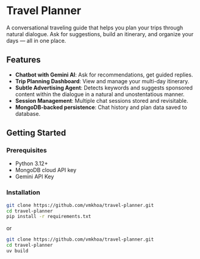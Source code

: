 # Travel Planner

A conversational traveling guide that helps you plan your trips through natural dialogue. Ask for suggestions, build an itinerary, and organize your days — all in one place.

## Features

- **Chatbot with Gemini AI**: Ask for recommendations, get guided replies.
- **Trip Planning Dashboard**: View and manage your multi-day itinerary.
- **Subtle Advertising Agent**: Detects keywords and suggests sponsored content within the dialogue in a natural and unostentatious manner.
- **Session Management**: Multiple chat sessions stored and revisitable.
- **MongoDB-backed persistence**: Chat history and plan data saved to database.

## Getting Started

### Prerequisites
- Python 3.12+
- MongoDB cloud API key
- Gemini API Key

### Installation

```bash
git clone https://github.com/vmkhoa/travel-planner.git
cd travel-planner
pip install -r requirements.txt
```
or 
```bash
git clone https://github.com/vmkhoa/travel-planner.git
cd travel-planner
uv build
```
